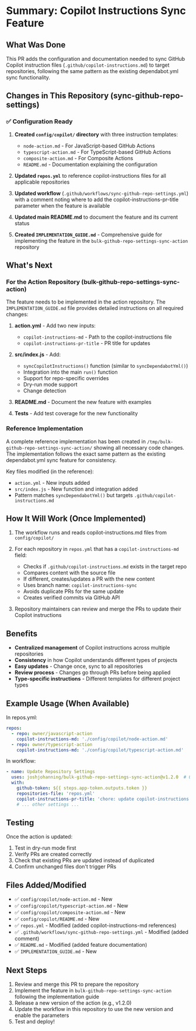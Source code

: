 # Summary: Copilot Instructions Sync Feature

## What Was Done

This PR adds the configuration and documentation needed to sync GitHub Copilot instruction files (`.github/copilot-instructions.md`) to target repositories, following the same pattern as the existing dependabot.yml sync functionality.

## Changes in This Repository (sync-github-repo-settings)

### ✅ Configuration Ready

1. **Created `config/copilot/` directory** with three instruction templates:
   - `node-action.md` - For JavaScript-based GitHub Actions
   - `typescript-action.md` - For TypeScript-based GitHub Actions
   - `composite-action.md` - For Composite Actions
   - `README.md` - Documentation explaining the configuration

2. **Updated `repos.yml`** to reference copilot-instructions files for all applicable repositories

3. **Updated workflow** (`.github/workflows/sync-github-repo-settings.yml`) with a comment noting where to add the copilot-instructions-pr-title parameter when the feature is available

4. **Updated main README.md** to document the feature and its current status

5. **Created `IMPLEMENTATION_GUIDE.md`** - Comprehensive guide for implementing the feature in the `bulk-github-repo-settings-sync-action` repository

## What's Next

### For the Action Repository (bulk-github-repo-settings-sync-action)

The feature needs to be implemented in the action repository. The `IMPLEMENTATION_GUIDE.md` file provides detailed instructions on all required changes:

1. **action.yml** - Add two new inputs:
   - `copilot-instructions-md` - Path to the copilot-instructions file
   - `copilot-instructions-pr-title` - PR title for updates

2. **src/index.js** - Add:
   - `syncCopilotInstructions()` function (similar to `syncDependabotYml()`)
   - Integration into the main `run()` function
   - Support for repo-specific overrides
   - Dry-run mode support
   - Change detection

3. **README.md** - Document the new feature with examples

4. **Tests** - Add test coverage for the new functionality

### Reference Implementation

A complete reference implementation has been created in `/tmp/bulk-github-repo-settings-sync-action/` showing all necessary code changes. The implementation follows the exact same pattern as the existing dependabot.yml sync feature for consistency.

Key files modified (in the reference):
- `action.yml` - New inputs added
- `src/index.js` - New function and integration added
- Pattern matches `syncDependabotYml()` but targets `.github/copilot-instructions.md`

## How It Will Work (Once Implemented)

1. The workflow runs and reads copilot-instructions.md files from `config/copilot/`
2. For each repository in `repos.yml` that has a `copilot-instructions-md` field:
   - Checks if `.github/copilot-instructions.md` exists in the target repo
   - Compares content with the source file
   - If different, creates/updates a PR with the new content
   - Uses branch name: `copilot-instructions-sync`
   - Avoids duplicate PRs for the same update
   - Creates verified commits via GitHub API

3. Repository maintainers can review and merge the PRs to update their Copilot instructions

## Benefits

- **Centralized management** of Copilot instructions across multiple repositories
- **Consistency** in how Copilot understands different types of projects
- **Easy updates** - Change once, sync to all repositories
- **Review process** - Changes go through PRs before being applied
- **Type-specific instructions** - Different templates for different project types

## Example Usage (When Available)

In repos.yml:
```yaml
repos:
  - repo: owner/javascript-action
    copilot-instructions-md: './config/copilot/node-action.md'
  - repo: owner/typescript-action
    copilot-instructions-md: './config/copilot/typescript-action.md'
```

In workflow:
```yaml
- name: Update Repository Settings
  uses: joshjohanning/bulk-github-repo-settings-sync-action@v1.2.0  # Or next version
  with:
    github-token: ${{ steps.app-token.outputs.token }}
    repositories-file: 'repos.yml'
    copilot-instructions-pr-title: 'chore: update copilot-instructions.md'
    # ... other settings ...
```

## Testing

Once the action is updated:
1. Test in dry-run mode first
2. Verify PRs are created correctly
3. Check that existing PRs are updated instead of duplicated
4. Confirm unchanged files don't trigger PRs

## Files Added/Modified

- ✅ `config/copilot/node-action.md` - New
- ✅ `config/copilot/typescript-action.md` - New  
- ✅ `config/copilot/composite-action.md` - New
- ✅ `config/copilot/README.md` - New
- ✅ `repos.yml` - Modified (added copilot-instructions-md references)
- ✅ `.github/workflows/sync-github-repo-settings.yml` - Modified (added comment)
- ✅ `README.md` - Modified (added feature documentation)
- ✅ `IMPLEMENTATION_GUIDE.md` - New

## Next Steps

1. Review and merge this PR to prepare the repository
2. Implement the feature in `bulk-github-repo-settings-sync-action` following the implementation guide
3. Release a new version of the action (e.g., v1.2.0)
4. Update the workflow in this repository to use the new version and enable the parameters
5. Test and deploy!
